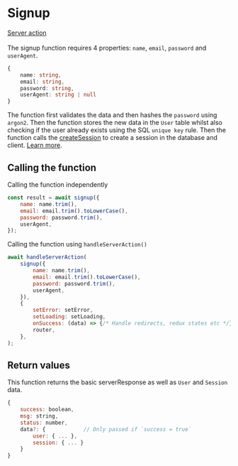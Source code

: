 # Signup

[Server action](https://github.com/parachataha/seagull/blob/main/src/actions/auth/signup.ts)
<br><br> The signup function requires 4 properties: `name`, `email`, `password`
and `userAgent`.

```ts
{ 
    name: string, 
    email: string, 
    password: string, 
    userAgent: string | null 
}
```

The function first validates the data and then hashes the `password` using
`argon2`. Then the function stores the new data in the `User` table whilst also
checking if the user already exists using the SQL `unique key` rule. Then the
function calls the
[createSession](https://github.com/parachataha/seagull/blob/main/src/actions/auth/createSession.ts)
to create a session in the database and client.
[Learn more](https://github.com/parachataha/seagull/blob/main/docs/authentication/README.md).

## Calling the function

Calling the function independently

```js
const result = await signup({
    name: name.trim(),
    email: email.trim().toLowerCase(),
    password: password.trim(),
    userAgent,
});
```

Calling the function using `handleServerAction()`

```js
await handleServerAction(
    signup({
        name: name.trim(),
        email: email.trim().toLowerCase(),
        password: password.trim(),
        userAgent,
    }),
    {
        setError: setError,
        setLoading: setLoading,
        onSuccess: (data) => {/* Handle redirects, redux states etc */},
        router,
    },
);
```

## Return values

This function returns the basic serverResponse as well as `User` and `Session`
data.

```js
{
    success: boolean,
    msg: string,
    status: number,
    data?: {            // Only passed if `success = true`
        user: { ... },
        session: { ... }
    }
}
```
